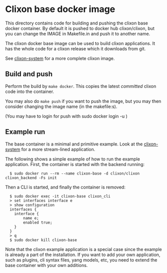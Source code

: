 # Clixon base docker image

This directory contains code for building and pushing the clixon base docker
container. By default it is pushed to docker hub clixon/clixon, but you can change
the IMAGE in Makefile.in and push it to another name.

The clixon docker base image can be used to build clixon
applications. It has the whole code for a clixon release which it
downloads from git.

See [clixon-system](../main/README.md) for a more complete clixon image.

## Build and push

Perform the build by `make docker`. This copies the latest _committed_ clixon code into the container.

You may also do `make push` if you want to push the image, but you may then consider changing the image name (in the makefile:s).

(You may have to login for push with sudo docker login -u <username>)

## Example run

The base container is a minimal and primitive example. Look at the [clixon-system](../main) for a more stream-lined application.

The following shows a simple example of how to run the example
application. First, the container is started with the backend running:
```
  $ sudo docker run --rm --name clixon-base -d clixon/clixon clixon_backend -Fs init
```
Then a CLI is started, and finally the container is removed:
```
  $ sudo docker exec -it clixon-base clixon_cli 
  > set interfaces interface e
  > show configuration 
  interfaces {
    interface {
        name e;
        enabled true;
    }
  }
  > q
  $ sudo docker kill clixon-base
```

Note that the clixon example application is a special case since the example is
already a part of the installation. If you want to add your own
application, such as plugins, cli syntax files, yang models, etc, you
need to extend the base container with your own additions.
